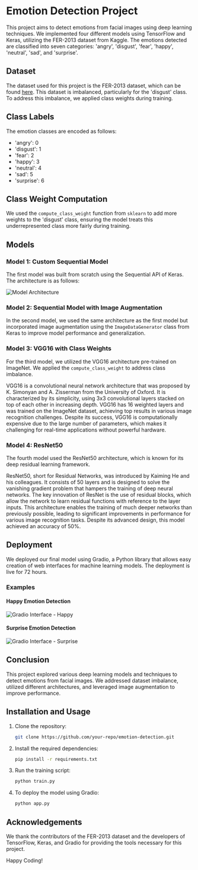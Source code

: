 # Emotion Detection Project

This project aims to detect emotions from facial images using deep learning techniques. We implemented four different models using TensorFlow and Keras, utilizing the FER-2013 dataset from Kaggle. The emotions detected are classified into seven categories: 'angry', 'disgust', 'fear', 'happy', 'neutral', 'sad', and 'surprise'.

## Dataset

The dataset used for this project is the FER-2013 dataset, which can be found [here](https://www.kaggle.com/datasets/msambare/fer2013/data). This dataset is imbalanced, particularly for the 'disgust' class. To address this imbalance, we applied class weights during training.

## Class Labels

The emotion classes are encoded as follows:
- 'angry': 0
- 'disgust': 1
- 'fear': 2
- 'happy': 3
- 'neutral': 4
- 'sad': 5
- 'surprise': 6

## Class Weight Computation

We used the `compute_class_weight` function from `sklearn` to add more weights to the 'disgust' class, ensuring the model treats this underrepresented class more fairly during training.

## Models

### Model 1: Custom Sequential Model

The first model was built from scratch using the Sequential API of Keras. The architecture is as follows:

![Model Architecture](Images/model_image.png)

### Model 2: Sequential Model with Image Augmentation

In the second model, we used the same architecture as the first model but incorporated image augmentation using the `ImageDataGenerator` class from Keras to improve model performance and generalization.

### Model 3: VGG16 with Class Weights

For the third model, we utilized the VGG16 architecture pre-trained on ImageNet. We applied the `compute_class_weight` to address class imbalance.

VGG16 is a convolutional neural network architecture that was proposed by K. Simonyan and A. Zisserman from the University of Oxford. It is characterized by its simplicity, using 3x3 convolutional layers stacked on top of each other in increasing depth. VGG16 has 16 weighted layers and was trained on the ImageNet dataset, achieving top results in various image recognition challenges. Despite its success, VGG16 is computationally expensive due to the large number of parameters, which makes it challenging for real-time applications without powerful hardware.

### Model 4: ResNet50

The fourth model used the ResNet50 architecture, which is known for its deep residual learning framework.

ResNet50, short for Residual Networks, was introduced by Kaiming He and his colleagues. It consists of 50 layers and is designed to solve the vanishing gradient problem that hampers the training of deep neural networks. The key innovation of ResNet is the use of residual blocks, which allow the network to learn residual functions with reference to the layer inputs. This architecture enables the training of much deeper networks than previously possible, leading to significant improvements in performance for various image recognition tasks. Despite its advanced design, this model achieved an accuracy of 50%.

## Deployment

We deployed our final model using Gradio, a Python library that allows easy creation of web interfaces for machine learning models. The deployment is live for 72 hours.

### Examples

#### Happy Emotion Detection
![Gradio Interface - Happy](Images/happy_image.png)

#### Surprise Emotion Detection
![Gradio Interface - Surprise](Images/surprise_image.png)

## Conclusion

This project explored various deep learning models and techniques to detect emotions from facial images. We addressed dataset imbalance, utilized different architectures, and leveraged image augmentation to improve performance.

## Installation and Usage

1. Clone the repository:
   ```sh
   git clone https://github.com/your-repo/emotion-detection.git
   ```
2. Install the required dependencies:
   ```sh
   pip install -r requirements.txt
   ```
3. Run the training script:
   ```sh
   python train.py
   ```
4. To deploy the model using Gradio:
   ```sh
   python app.py
   ```

## Acknowledgements

We thank the contributors of the FER-2013 dataset and the developers of TensorFlow, Keras, and Gradio for providing the tools necessary for this project.

Happy Coding!